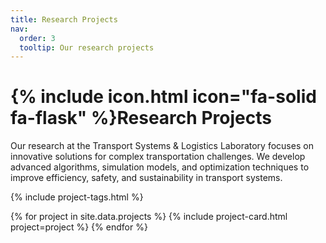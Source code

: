 ```yaml
---
title: Research Projects
nav:
  order: 3
  tooltip: Our research projects
---
```


# {% include icon.html icon="fa-solid fa-flask" %}Research Projects

Our research at the Transport Systems & Logistics Laboratory focuses on innovative solutions for complex transportation challenges. We develop advanced algorithms, simulation models, and optimization techniques to improve efficiency, safety, and sustainability in transport systems.

{% include project-tags.html %}

{% for project in site.data.projects %}
    {% include project-card.html project=project %}
{% endfor %}